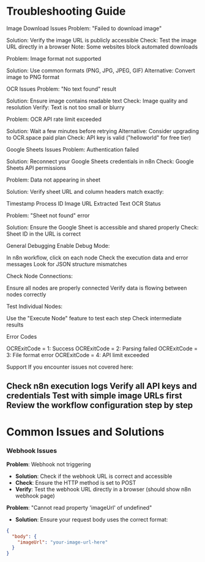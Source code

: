 # Troubleshooting Guide

Image Download Issues
Problem: "Failed to download image"

Solution: Verify the image URL is publicly accessible
Check: Test the image URL directly in a browser
Note: Some websites block automated downloads

Problem: Image format not supported

Solution: Use common formats (PNG, JPG, JPEG, GIF)
Alternative: Convert image to PNG format

OCR Issues
Problem: "No text found" result

Solution: Ensure image contains readable text
Check: Image quality and resolution
Verify: Text is not too small or blurry

Problem: OCR API rate limit exceeded

Solution: Wait a few minutes before retrying
Alternative: Consider upgrading to OCR.space paid plan
Check: API key is valid ("helloworld" for free tier)

Google Sheets Issues
Problem: Authentication failed

Solution: Reconnect your Google Sheets credentials in n8n
Check: Google Sheets API permissions

Problem: Data not appearing in sheet

Solution: Verify sheet URL and column headers match exactly:

Timestamp
Process ID
Image URL
Extracted Text
OCR Status



Problem: "Sheet not found" error

Solution: Ensure the Google Sheet is accessible and shared properly
Check: Sheet ID in the URL is correct

General Debugging
Enable Debug Mode:

In n8n workflow, click on each node
Check the execution data and error messages
Look for JSON structure mismatches

Check Node Connections:

Ensure all nodes are properly connected
Verify data is flowing between nodes correctly

Test Individual Nodes:

Use the "Execute Node" feature to test each step
Check intermediate results

Error Codes

OCRExitCode = 1: Success
OCRExitCode = 2: Parsing failed
OCRExitCode = 3: File format error
OCRExitCode = 4: API limit exceeded

Support
If you encounter issues not covered here:

Check n8n execution logs
Verify all API keys and credentials
Test with simple image URLs first
Review the workflow configuration step by step
---------------------------------------------------------------------------------


# Common Issues and Solutions

### Webhook Issues

**Problem**: Webhook not triggering
- **Solution**: Check if the webhook URL is correct and accessible
- **Check**: Ensure the HTTP method is set to POST
- **Verify**: Test the webhook URL directly in a browser (should show n8n webhook page)

**Problem**: "Cannot read property 'imageUrl' of undefined"
- **Solution**: Ensure your request body uses the correct format:
```json
{
  "body": {
    "imageUrl": "your-image-url-here"
  }
}
